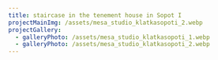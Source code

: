 ```yaml
---
title: staircase in the tenement house in Sopot I
projectMainImg: /assets/mesa_studio_klatkasopoti_2.webp
projectGallery:
  - galleryPhoto: /assets/mesa_studio_klatkasopoti_1.webp
  - galleryPhoto: /assets/mesa_studio_klatkasopoti_2.webp
---
```

